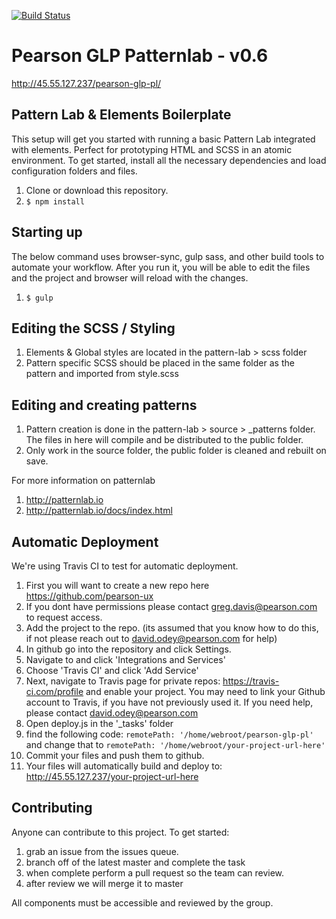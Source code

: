 
[![Build Status](https://travis-ci.com/pearson-ux/pearson-glp-pl.svg?token=yRiZW31ciCX2AwmRD34E&branch=master)](https://travis-ci.com/pearson-ux/pearson-glp-pl)

# Pearson GLP Patternlab - v0.6
http://45.55.127.237/pearson-glp-pl/


## Pattern Lab & Elements Boilerplate
This setup will get you started with running a basic Pattern Lab integrated with elements.  Perfect for prototyping HTML and SCSS in an atomic environment. To get started, install all the necessary dependencies and load configuration folders and files.
1. Clone or download this repository.
2. ``` $ npm install ```


## Starting up
The below command uses browser-sync, gulp sass, and other build tools to automate your workflow.  After you run it, you will be able to edit the files and the project and browser will reload with the changes.

1. ``` $ gulp ```

## Editing the SCSS / Styling

1. Elements & Global styles are located in the pattern-lab > scss folder
2. Pattern specific SCSS should be placed in the same folder as the pattern and imported from style.scss


## Editing and creating patterns

1. Pattern creation is done in the pattern-lab > source > _patterns folder.  The files in here will compile and be distributed to the public folder.
2. Only work in the source folder, the public folder is cleaned and rebuilt on save.

For more information on patternlab
1. http://patternlab.io
2. http://patternlab.io/docs/index.html


## Automatic Deployment
We're using Travis CI to test for automatic deployment.
1. First you will want to create a new repo here https://github.com/pearson-ux
2. If you dont have permissions please contact greg.davis@pearson.com to request access.  
3. Add the project to the repo.  (its assumed that you know how to do this, if not please reach out to david.odey@pearson.com for help)
4. In github go into the repository and click Settings.
5. Navigate to and click 'Integrations and Services'
6. Choose 'Travis CI' and click 'Add Service'
7. Next, navigate to Travis page for private repos: https://travis-ci.com/profile and enable your project.  You may need to link your Github account to Travis, if you have not previously used it.  If you need help, please contact david.odey@pearson.com
8. Open deploy.js in the '_tasks' folder
9. find the following code:             `remotePath: '/home/webroot/pearson-glp-pl'` and change that to             `remotePath: '/home/webroot/your-project-url-here'`
10. Commit your files and push them to github.  
11. Your files will automatically build and deploy to: http://45.55.127.237/your-project-url-here



## Contributing
Anyone can contribute to this project.  To get started:
1. grab an issue from the issues queue.
2. branch off of the latest master and complete the task
3. when complete perform a pull request so the team can review.
4. after review we will merge it to master

All components must be accessible and reviewed by the group.

